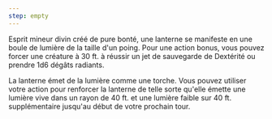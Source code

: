 ```yaml
---
step: empty
---
```

Esprit mineur divin créé de pure bonté, une lanterne se manifeste en une boule de lumière de la taille d'un poing. Pour une action bonus, vous pouvez forcer une créature à 30 ft. à réussir un jet de sauvegarde de Dextérité ou prendre 1d6 dégâts radiants.

La lanterne émet de la lumière comme une torche. Vous pouvez utiliser votre action pour renforcer la lanterne de telle sorte qu'elle émette une lumière vive dans un rayon de 40 ft. et une lumière faible sur 40 ft. supplémentaire jusqu'au début de votre prochain tour.